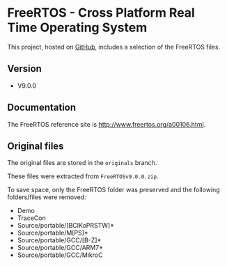 # FreeRTOS - Cross Platform Real Time Operating System

This project, hosted on [GitHub](https://github.com/xpacks),
includes a selection of the FreeRTOS files.

## Version

* V9.0.0

## Documentation

The FreeRTOS reference site is
http://www.freertos.org/a00106.html.

## Original files

The original files are stored in the `originals` branch.

These files were extracted from `FreeRTOSv9.0.0.zip`.

To save space, only the FreeRTOS folder was preserved and the following folders/files were removed:

* Demo
* TraceCon
* Source/portable/[BCIKoPRSTW]*
* Source/portable/M[PS]*
* Source/portable/GCC/[B-Z]*
* Source/portable/GCC/ARM7*
* Source/portable/GCC/MikroC


